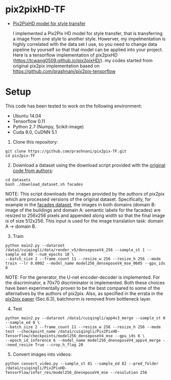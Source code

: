 # pix2pixHD-TF

* [Pix2PixHD model for style transfer](https://github.com/tiandiao123/Pix2PixHD-TensorFlow)

  I implemented a Pix2Pix HD model for style transfer, that is transferring a image from one style to another style. Howerver, my impelmentation is highly correlated with the data set I use, so you need to change data pipeline by yourself so that that model can be applied into your project. Here is a tensorflow implementation of pix2pixHD (https://tcwang0509.github.io/pix2pixHD/).
my codes started from original pix2pix implementation based on https://github.com/prashnani/pix2pix-tensorflow


# Setup

This code has been tested to work on the following environment:
- Ubuntu 14.04
- Tensorflow 0.11
- Python 2.7 (Numpy, Scikit-image)
- Cuda 8.0, CuDNN 5.1

1. Clone this repository:
```
git clone https://github.com/prashnani/pix2pix-TF.git
cd pix2pix-TF
```
2. Download a dataset using the download script provided with the [original code from authors](https://github.com/phillipi/pix2pix/blob/master/datasets/download_dataset.sh):
```
cd datasets
bash ./download_dataset.sh facades
```
NOTE: This script downloads the images provided by the authors of pix2pix which are processed versions of the original dataset. Specifically, for example in the [facades dataset](http://cmp.felk.cvut.cz/~tylecr1/facade/), the images in both domains (domain B: image of the buildings and domain A: semantic labels for the facades) are resized to 256x256 pixels and appended along width so that the final image is of size 512x256. This input is used for the image translation task: domain A -> domain B.

3. Train 
```
python main2.py --dataroot /data1/cuiqingli/data/render_v5/denseposeV4_256 --sample_st 1 --sample_ed 80 --num_epochs 10 \
--batch_size 2 --frame_count 11 --resize_w 256 --resize_h 256 --mode train --lr 0.0002 --model_name model256_denseposeV4_mse_0605 --gpu_ids 0  
```
NOTE: For the generator, the U-net encoder-decoder is implemented. For the discriminator, a 70x70 discriminator is implemented. Both these choices have been experimentally proven to be the best compared to some of the alternatives by the authors of pix2pix. Also, as specified in the errata in the [pix2pix paper](https://arxiv.org/pdf/1611.07004.pdf) (Sec.6.3), batchnorm is removed from bottleneck layer. 

4. Test
```
python main2.py --dataroot /data1/cuiqingli/app4v3_merge --sample_st 0 --sample_ed 0 \
--batch_size 2 --frame_count 11 --resize_w 256 --resize_h 256 --mode test --checkpoint_name /data1/cuiqingli/Pix2PixHD-TensorFlow/checkpoints/model256_denseposeV4_mse --gpu_ids 6 \
--epoch_id_inference 6 --model_name model256_dneseposeV4_appv4_merge --need_resize True --crop_h_flag 20
```
5. Convert images into videos:
```
python convert_video.py --sample_st 81 --sample_ed 82 --pred_folder /data1/cuiqingli/Pix2PixHD-TensorFlow/infer_res/model256_dneseposeV4_mse --resolution 256
```

